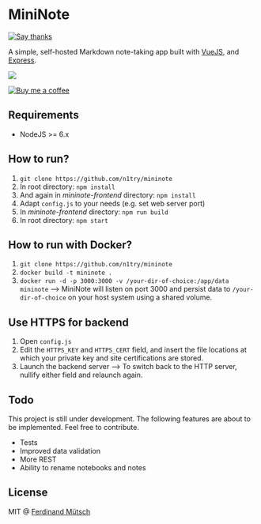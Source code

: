 # MiniNote

[![Say thanks](https://img.shields.io/badge/SayThanks.io-%E2%98%BC-1EAEDB.svg)](https://saythanks.io/to/n1try)

A simple, self-hosted Markdown note-taking app built with [VueJS](https://vuejs.org), and [Express](http://expressjs.com).

![](https://i.imgur.com/Y9TFu6w.png)

[![Buy me a coffee](https://www.buymeacoffee.com/assets/img/custom_images/orange_img.png)](https://buymeacoff.ee/n1try)

## Requirements
* NodeJS >= 6.x

## How to run?
1. `git clone https://github.com/n1try/mininote`
2. In root directory: `npm install`
3. And again in _mininote-frontend_ directory: `npm install`
4. Adapt `config.js` to your needs (e.g. set web server port)
5. In _mininote-frontend_ directory: `npm run build`
6. In root directory: `npm start`

## How to run with Docker?
1. `git clone https://github.com/n1try/mininote`
2. `docker build -t mininote .`
3. `docker run -d -p 3000:3000 -v /your-dir-of-choice:/app/data mininote`
--> MiniNote will listen on port 3000 and persist data to `/your-dir-of-choice` on your host system using a shared volume.

## Use HTTPS for backend
1. Open `config.js`
2. Edit the `HTTPS_KEY` and `HTTPS_CERT` field, and insert the file locations at which your private key and site certifications are stored.
3. Launch the backend server
--> To switch back to the HTTP server, nullify either field and relaunch again.

## Todo
This project is still under development. The following features are about to be implemented. Feel free to contribute.
* Tests
* Improved data validation
* More REST
* Ability to rename notebooks and notes

## License
MIT @ [Ferdinand Mütsch](https://ferdinand-muetsch.de)
